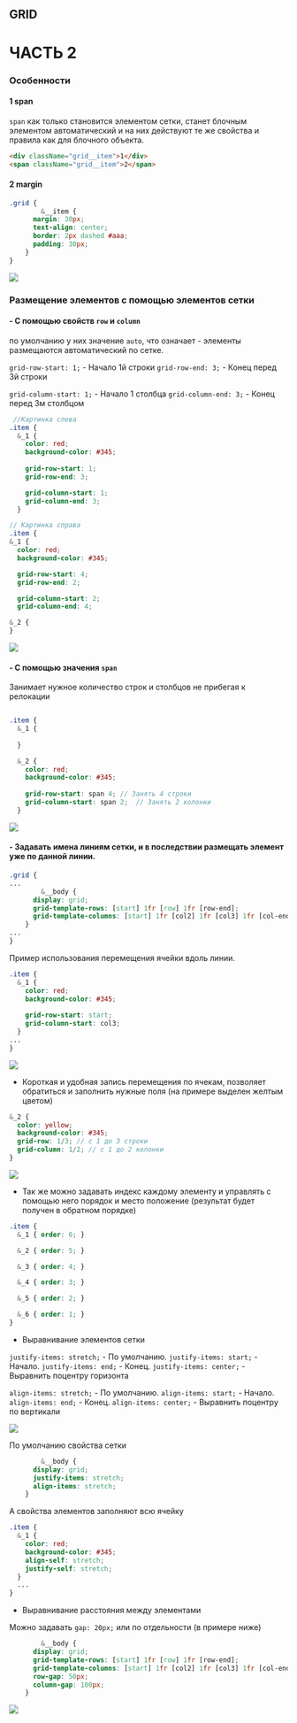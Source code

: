 ## GRID

# ЧАСТЬ 2

### Особенности 

#### 1 span 

```span``` как только становится элементом сетки, станет блочным элементом автоматический и на них действуют те же свойства и правила как для блочного объекта.
```html
<div className="grid__item">1</div>
<span className="grid__item">2</span>
```
#### 2 margin

```scss
.grid {
		&__item {
      margin: 30px;
      text-align: center;
      border: 2px dashed #aaa;
      padding: 30px;
    }
}
```

![](https://github.com/dedmosay/CSS-blog/blob/master/1.path/19.Grid/image/grid-margin.jpg)

### Размещение элементов с помощью элементов сетки

#### - С помощью свойств ```row``` и ```column```
по умолчанию у них значение ```auto```, что означает - элементы размещаются автоматический по сетке.

```grid-row-start: 1;``` - Начало 1й строки
```grid-row-end: 3;```  - Конец перед 3й строки

```grid-column-start: 1;```  - Начало 1 столбца
```grid-column-end: 3;```  - Конец перед 3м столбцом

```scss
 //Картинка слева
.item {
  &_1 {
    color: red;
    background-color: #345;
    
    grid-row-start: 1;
    grid-row-end: 3;

    grid-column-start: 1;
    grid-column-end: 3;
  }
  ```
  ```scss
 // Картинка справа
.item {
  &_1 {
    color: red;
    background-color: #345;

    grid-row-start: 4;
    grid-row-end: 2;

    grid-column-start: 2;
    grid-column-end: 4;

  &_2 {
  }

```
![](https://github.com/dedmosay/CSS-blog/blob/master/1.path/19.Grid/image/grid-column-row_(start-end).jpg)

#### - С помощью значения ```span```

Занимает нужное количество строк и столбцов не прибегая к релокации

```scss

.item {
  &_1 {
 
  }

  &_2 {
    color: red;
    background-color: #345;
    
    grid-row-start: span 4; // Занять 4 строки
    grid-column-start: span 2;  // Занять 2 колонки
  }
```

![](https://github.com/dedmosay/CSS-blog/blob/master/1.path/19.Grid/image/grid-span.jpg)
  

#### - Задавать имена линиям сетки, и в последствии размещать элемент уже по данной линии.

```scss
.grid { 
...
		&__body {
      display: grid;
      grid-template-rows: [start] 1fr [row] 1fr [row-end];
      grid-template-columns: [start] 1fr [col2] 1fr [col3] 1fr [col-end];
    }
... 
}
```
Пример использования перемещения ячейки вдоль линии.

```scss
.item {
  &_1 {
    color: red;
    background-color: #345;
    
    grid-row-start: start;
    grid-column-start: col3;
  }
...
}
```

![](https://github.com/dedmosay/CSS-blog/blob/master/1.path/19.Grid/image/start-line.jpg)



- Короткая и удобная запись перемещения по ячекам, позволяет обратиться и заполнить нужные поля (на примере выделен желтым цветом)

```scss
&_2 {
  color: yellow;
  background-color: #345;
  grid-row: 1/3; // с 1 до 3 строки
  grid-column: 1/2; // c 1 до 2 колонки
}
```
![](https://github.com/dedmosay/CSS-blog/blob/master/1.path/19.Grid/image/row-column.jpg)

- Так же можно задавать индекс каждому элементу и управлять с помощью него порядок и место положение (результат будет получен в обратном порядке)

```scss
.item {
  &_1 { order: 6; }

  &_2 { order: 5; }

  &_3 { order: 4; }

  &_4 { order: 3; }

  &_5 { order: 2; }

  &_6 { order: 1; }
}

```

- Выравнивание элементов сетки

```justify-items: stretch;``` - По умолчанию.
```justify-items: start;``` - Начало.
```justify-items: end;``` - Конец.
```justify-items: center;``` - Выравнить поцентру горизонта

```align-items: stretch;``` - По умолчанию.
```align-items: start;``` - Начало.
```align-items: end;``` - Конец.
```align-items: center;``` - Выравнить поцентру по вертикали

![](https://github.com/dedmosay/CSS-blog/blob/master/1.path/19.Grid/image/items.jpg)

По умолчанию свойства сетки
```scss
		&__body {
      display: grid;
      justify-items: stretch;  
      align-items: stretch; 
    }
``` 
А свойства элементов заполняют всю ячейку
```scss
.item {
  &_1 {
    color: red;
    background-color: #345;
    align-self: stretch;
    justify-self: stretch;
  }
  ...
}
```

- Выравнивание расстояния между элементами

Можно задавать ```gap: 20px;```  или по отдельности (в примере ниже)
```scss
		&__body {
      display: grid;
      grid-template-rows: [start] 1fr [row] 1fr [row-end];
      grid-template-columns: [start] 1fr [col2] 1fr [col3] 1fr [col-end];
      row-gap: 50px;
      column-gap: 100px;
    }
```


![](https://github.com/dedmosay/CSS-blog/blob/master/1.path/19.Grid/image/gap.jpg)
